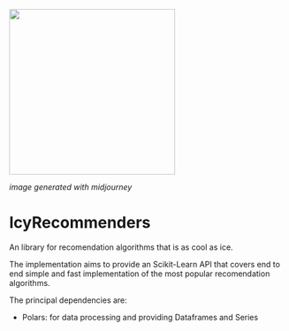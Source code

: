 <img src="https://user-images.githubusercontent.com/43209530/216793968-01c81c40-16ef-4154-8190-1c13f3b1e929.png"  width="300" height="300">

*image generated with midjourney*

# IcyRecommenders

An library for recomendation algorithms that is as cool as ice.

The implementation aims to provide an Scikit-Learn API that covers end to end simple and fast implementation of the most popular recomendation algorithms.

The principal dependencies are:

- Polars: for data processing and providing Dataframes and Series


